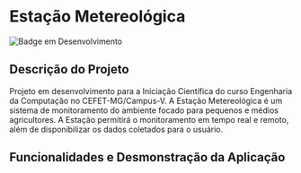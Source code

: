 <h1> Estação Metereológica </h1>

![Badge em Desenvolvimento](http://img.shields.io/static/v1?label=STATUS&message=EM%20DESENVOLVIMENTO&color=GREEN&style=for-the-badge)
<h2> Descrição do Projeto </h2>
  Projeto em desenvolvimento para a Iniciação Científica do curso Engenharia da Computação no CEFET-MG/Campus-V. A Estação Metereológica é um sistema de monitoramento do ambiente focado para pequenos e médios agricultores. 
  A Estação permitirá o monitoramento em tempo real e remoto, além de disponibilizar os dados coletados para o usuário.
  
<h2> Funcionalidades e Desmonstração da Aplicação </h2>

  
